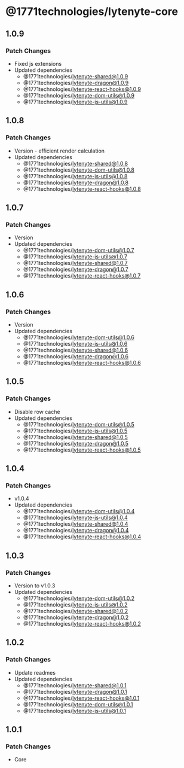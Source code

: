 # @1771technologies/lytenyte-core

## 1.0.9

### Patch Changes

- Fixed js extensions
- Updated dependencies
  - @1771technologies/lytenyte-shared@1.0.9
  - @1771technologies/lytenyte-dragon@1.0.9
  - @1771technologies/lytenyte-react-hooks@1.0.9
  - @1771technologies/lytenyte-dom-utils@1.0.9
  - @1771technologies/lytenyte-js-utils@1.0.9

## 1.0.8

### Patch Changes

- Version - efficient render calculation
- Updated dependencies
  - @1771technologies/lytenyte-shared@1.0.8
  - @1771technologies/lytenyte-dom-utils@1.0.8
  - @1771technologies/lytenyte-js-utils@1.0.8
  - @1771technologies/lytenyte-dragon@1.0.8
  - @1771technologies/lytenyte-react-hooks@1.0.8

## 1.0.7

### Patch Changes

- Version
- Updated dependencies
  - @1771technologies/lytenyte-dom-utils@1.0.7
  - @1771technologies/lytenyte-js-utils@1.0.7
  - @1771technologies/lytenyte-shared@1.0.7
  - @1771technologies/lytenyte-dragon@1.0.7
  - @1771technologies/lytenyte-react-hooks@1.0.7

## 1.0.6

### Patch Changes

- Version
- Updated dependencies
  - @1771technologies/lytenyte-dom-utils@1.0.6
  - @1771technologies/lytenyte-js-utils@1.0.6
  - @1771technologies/lytenyte-shared@1.0.6
  - @1771technologies/lytenyte-dragon@1.0.6
  - @1771technologies/lytenyte-react-hooks@1.0.6

## 1.0.5

### Patch Changes

- Disable row cache
- Updated dependencies
  - @1771technologies/lytenyte-dom-utils@1.0.5
  - @1771technologies/lytenyte-js-utils@1.0.5
  - @1771technologies/lytenyte-shared@1.0.5
  - @1771technologies/lytenyte-dragon@1.0.5
  - @1771technologies/lytenyte-react-hooks@1.0.5

## 1.0.4

### Patch Changes

- v1.0.4
- Updated dependencies
  - @1771technologies/lytenyte-dom-utils@1.0.4
  - @1771technologies/lytenyte-js-utils@1.0.4
  - @1771technologies/lytenyte-shared@1.0.4
  - @1771technologies/lytenyte-dragon@1.0.4
  - @1771technologies/lytenyte-react-hooks@1.0.4

## 1.0.3

### Patch Changes

- Version to v1.0.3
- Updated dependencies
  - @1771technologies/lytenyte-dom-utils@1.0.2
  - @1771technologies/lytenyte-js-utils@1.0.2
  - @1771technologies/lytenyte-shared@1.0.2
  - @1771technologies/lytenyte-dragon@1.0.2
  - @1771technologies/lytenyte-react-hooks@1.0.2

## 1.0.2

### Patch Changes

- Update readmes
- Updated dependencies
  - @1771technologies/lytenyte-shared@1.0.1
  - @1771technologies/lytenyte-dragon@1.0.1
  - @1771technologies/lytenyte-react-hooks@1.0.1
  - @1771technologies/lytenyte-dom-utils@1.0.1
  - @1771technologies/lytenyte-js-utils@1.0.1

## 1.0.1

### Patch Changes

- Core
